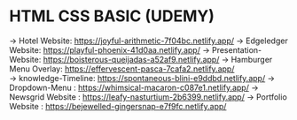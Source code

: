 # HTML CSS BASIC (UDEMY)
-> Hotel Website:   https://joyful-arithmetic-7f04bc.netlify.app/
 -> Edgeledger Website: https://playful-phoenix-41d0aa.netlify.app/
-> Presentation-Website: https://boisterous-queijadas-a52af9.netlify.app/
-> Hamburger Menu Overlay: https://effervescent-pasca-7cafa2.netlify.app/  
-> knowledge-Timeline: https://spontaneous-blini-e9ddbd.netlify.app/
-> Dropdown-Menu : https://whimsical-macaron-c087e1.netlify.app/
 -> Newsgrid Website  : https://leafy-nasturtium-2b6399.netlify.app/
 -> Portfolio Website : https://bejewelled-gingersnap-e7f9fc.netlify.app/
